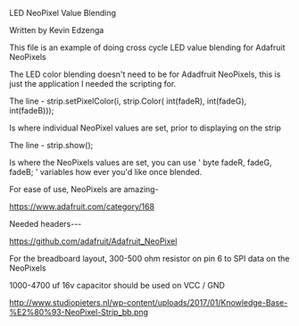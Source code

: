 LED NeoPixel Value Blending

Written by Kevin Edzenga
 
  
 
 
    
This file is an example of doing cross cycle LED value blending for Adafruit NeoPixels


The LED color blending doesn't need to be for Adadfruit NeoPixels, this is just the application I needed the scripting for.

The line -   strip.setPixelColor(i, strip.Color(  int(fadeR),   int(fadeG), int(fadeB)));

Is where individual NeoPixel values are set, prior to displaying on the strip


The line -   strip.show();

Is where the NeoPixels values are set, you can use ' byte fadeR, fadeG, fadeB; ' variables how ever you'd like once blended.




For ease of use, NeoPixels are amazing-

https://www.adafruit.com/category/168
 
Needed headers---

https://github.com/adafruit/Adafruit_NeoPixel


For the breadboard layout, 300-500 ohm resistor on pin 6 to SPI data on the NeoPixels

1000-4700 uf 16v capacitor should be used on VCC / GND

http://www.studiopieters.nl/wp-content/uploads/2017/01/Knowledge-Base-%E2%80%93-NeoPixel-Strip_bb.png 
